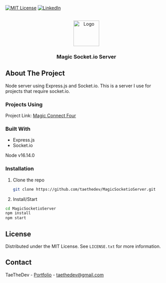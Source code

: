   <div id="top"></div>

[![MIT License][license-shield]][license-url]
[![LinkedIn][linkedin-shield]][linkedin-url]

<!-- PROJECT LOGO -->
<br />
<div align="center">
  <a href="https://github.com/othneildrew/Best-README-Template" target="_blank">
    <img src="https://github.com/taethedev/taethedev/blob/main/logo_black.png" alt="Logo" width="80" height="80">
  </a>

  <h3 align="center">Magic Socket.io Server</h3>

</div>

<!-- ABOUT THE PROJECT -->
## About The Project

Node server using Express.js and Socket.io. This is a server I use for projects that require socket.io.

### Projects Using
Project Link: [Magic Connect Four](https://github.com/taethedev/MagicConnectFour)


### Built With

* Express.js
* Socket.io

Node v16.14.0

### Installation

1. Clone the repo
   ```sh
   git clone https://github.com/taethedev/MagicSocketioServer.git
   
   ```
2. Install/Start
  ```sh
  cd MagicSocketioServer
  npm install
  npm start
  ```

<!-- LICENSE -->
## License

Distributed under the MIT License. See `LICENSE.txt` for more information.


<!-- CONTACT -->
## Contact

TaeTheDev - [Portfolio](https://taekjung.com) - taethedev@gmail.com


<!-- MARKDOWN LINKS & IMAGES -->
<!-- https://www.markdownguide.org/basic-syntax/#reference-style-links -->
[license-shield]: https://img.shields.io/github/license/othneildrew/Best-README-Template.svg?style=for-the-badge
[license-url]: https://github.com/taethedev/MagicConnectFour/blob/master/LICENSE.txt
[linkedin-shield]: https://img.shields.io/badge/-LinkedIn-black.svg?style=for-the-badge&logo=linkedin&colorB=555
[linkedin-url]: https://linkedin.com/in/taekjung
